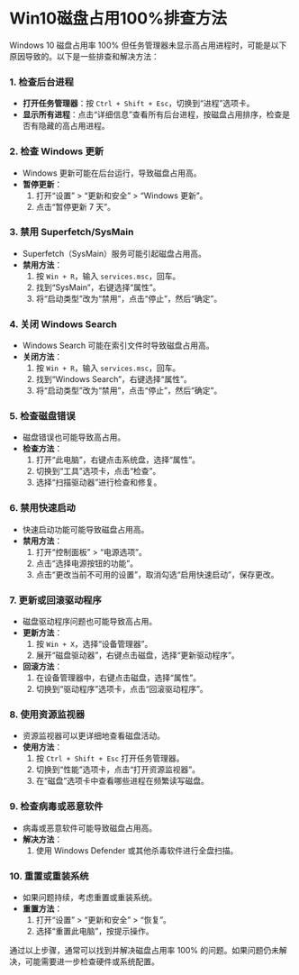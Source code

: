 # Win10磁盘占用100%排查方法

Windows 10 磁盘占用率 100% 但任务管理器未显示高占用进程时，可能是以下原因导致的。以下是一些排查和解决方法：

### 1. **检查后台进程**
   - **打开任务管理器**：按 `Ctrl + Shift + Esc`，切换到“进程”选项卡。
   - **显示所有进程**：点击“详细信息”查看所有后台进程，按磁盘占用排序，检查是否有隐藏的高占用进程。

### 2. **检查 Windows 更新**
   - Windows 更新可能在后台运行，导致磁盘占用高。
   - **暂停更新**：
     1. 打开“设置” > “更新和安全” > “Windows 更新”。
     2. 点击“暂停更新 7 天”。

### 3. **禁用 Superfetch/SysMain**
   - Superfetch（SysMain）服务可能引起磁盘占用高。
   - **禁用方法**：
     1. 按 `Win + R`，输入 `services.msc`，回车。
     2. 找到“SysMain”，右键选择“属性”。
     3. 将“启动类型”改为“禁用”，点击“停止”，然后“确定”。

### 4. **关闭 Windows Search**
   - Windows Search 可能在索引文件时导致磁盘占用高。
   - **关闭方法**：
     1. 按 `Win + R`，输入 `services.msc`，回车。
     2. 找到“Windows Search”，右键选择“属性”。
     3. 将“启动类型”改为“禁用”，点击“停止”，然后“确定”。

### 5. **检查磁盘错误**
   - 磁盘错误也可能导致高占用。
   - **检查方法**：
     1. 打开“此电脑”，右键点击系统盘，选择“属性”。
     2. 切换到“工具”选项卡，点击“检查”。
     3. 选择“扫描驱动器”进行检查和修复。

### 6. **禁用快速启动**
   - 快速启动功能可能导致磁盘占用高。
   - **禁用方法**：
     1. 打开“控制面板” > “电源选项”。
     2. 点击“选择电源按钮的功能”。
     3. 点击“更改当前不可用的设置”，取消勾选“启用快速启动”，保存更改。

### 7. **更新或回滚驱动程序**
   - 磁盘驱动程序问题也可能导致高占用。
   - **更新方法**：
     1. 按 `Win + X`，选择“设备管理器”。
     2. 展开“磁盘驱动器”，右键点击磁盘，选择“更新驱动程序”。
   - **回滚方法**：
     1. 在设备管理器中，右键点击磁盘，选择“属性”。
     2. 切换到“驱动程序”选项卡，点击“回滚驱动程序”。

### 8. **使用资源监视器**
   - 资源监视器可以更详细地查看磁盘活动。
   - **使用方法**：
     1. 按 `Ctrl + Shift + Esc` 打开任务管理器。
     2. 切换到“性能”选项卡，点击“打开资源监视器”。
     3. 在“磁盘”选项卡中查看哪些进程在频繁读写磁盘。

### 9. **检查病毒或恶意软件**
   - 病毒或恶意软件可能导致磁盘占用高。
   - **解决方法**：
     1. 使用 Windows Defender 或其他杀毒软件进行全盘扫描。

### 10. **重置或重装系统**
   - 如果问题持续，考虑重置或重装系统。
   - **重置方法**：
     1. 打开“设置” > “更新和安全” > “恢复”。
     2. 选择“重置此电脑”，按提示操作。

通过以上步骤，通常可以找到并解决磁盘占用率 100% 的问题。如果问题仍未解决，可能需要进一步检查硬件或系统配置。